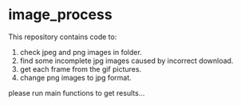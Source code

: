 # image_process

This repository contains code to: 
1) check jpeg and png images in folder.
2) find some incomplete jpg images caused by incorrect download.
3) get each frame from the gif pictures.
4) change png images to jpg format.

please run main functions to get results...
